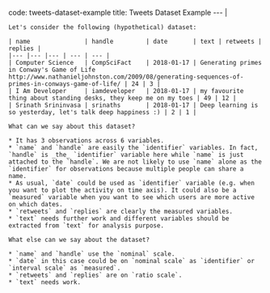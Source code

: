 code: tweets-dataset-example
title: Tweets Dataset Example
--- |

    Let's consider the following (hypothetical) dataset:

    | name               | handle         | date       | text | retweets | replies |
    |--- |--- |--- | --- | --- |
    | Computer Science   | CompSciFact    | 2018-01-17 | Generating primes in Conway's Game of Life http://www.nathanieljohnston.com/2009/08/generating-sequences-of-primes-in-conways-game-of-life/ | 24 | 3 |
    | I Am Developer     | iamdeveloper   | 2018-01-17 | my favourite thing about standing desks, they keep me on my toes | 49 | 12 |
    | Srinath Srininvasa | srinaths       | 2018-01-17 | Deep learning is so yesterday, let's talk deep happiness :) | 2 | 1 |

    What can we say about this dataset?

    * It has 3 observations across 6 variables.
    * `name` and `handle` are easily the `identifier` variables. In fact, `handle` is _the_ `identifier` variable here while `name` is just attached to the `handle`. We are not likely to use `name` alone as the `identifier` for observations because multiple people can share a name.
    * As usual, `date` could be used as `identifier` variable (e.g. when you want to plot the activity on time axis). It could also be a `measured` variable when you want to see which users are more active on which dates.
    * `retweets` and `replies` are clearly the measured variables.
    * `text` needs further work and different variables should be extracted from `text` for analysis purpose.

    What else can we say about the dataset?

    * `name` and `handle` use the `nominal` scale.
    * `date` in this case could be on `nominal scale` as `identifier` or `interval scale` as `measured`.
    * `retweets` and `replies` are on `ratio scale`.
    * `text` needs work.
